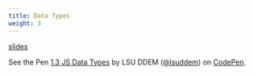 ```yaml
---
title: Data Types
weight: 3
---
```


[slides](../3_Lesson_3/presentation)

<p data-height="600" data-theme-id="33744" data-slug-hash="35d7b8765c442c336e15f8bdd270289b" data-default-tab="js" data-user="lsuddem" data-embed-version="2" data-pen-title="1.3 JS Data Types" data-editable="true" class="codepen">See the Pen <a href="https://codepen.io/lsuddem/pen/35d7b8765c442c336e15f8bdd270289b/">1.3 JS Data Types</a> by LSU DDEM (<a href="https://codepen.io/lsuddem">@lsuddem</a>) on <a href="https://codepen.io">CodePen</a>.</p>
<script async src="https://static.codepen.io/assets/embed/ei.js"></script>